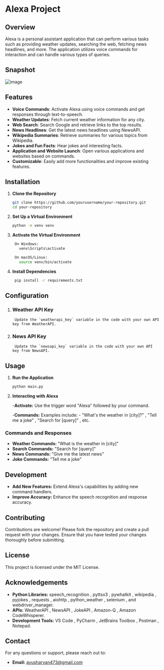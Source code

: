 # Alexa Project

## Overview

Alexa is a personal assistant application that can perform various tasks such as providing weather updates, searching the web, fetching news headlines, and more. The application utilizes voice commands for interaction and can handle various types of queries.


## Snapshot
![image](https://github.com/user-attachments/assets/13547659-9966-4f90-96d3-e63640c3e3b4)



## Features

- **Voice Commands**: Activate Alexa using voice commands and get responses through text-to-speech.
- **Weather Updates**: Fetch current weather information for any city.
- **Web Search**: Search Google and retrieve links to the top results.
- **News Headlines**: Get the latest news headlines using NewsAPI.
- **Wikipedia Summaries**: Retrieve summaries for various topics from Wikipedia.
- **Jokes and Fun Facts**: Hear jokes and interesting facts.
- **Application and Website Launch**: Open various applications and websites based on commands.
- **Customizable**: Easily add more functionalities and improve existing features.

## Installation

1. **Clone the Repository**

   ```bash
   git clone https://github.com/yourusername/your-repository.git
   cd your-repository
   
2. **Set Up a Virtual Environment**
   ```bash
   python -m venv venv

3. **Activate the Virtual Environment**
   ```bash
    On Windows:
      venv\Scripts\activate
   
    On macOS/Linux:
      source venv/bin/activate
   
4. **Install Dependencies**
   ```bash
    pip install -r requirements.txt


## Configuration

1. ### Weather API Key
        Update the `weatherapi_key` variable in the code with your own API key from WeatherAPI.

2. ### News API Key
        Update the `newsapi_key` variable in the code with your own API key from NewsAPI.



## Usage

1. **Run the Application**

   ```bash
   python main.py
   
2. **Interacting with Alexa**

   -**Activate:**
        Use the trigger word "Alexa" followed by your command.

   -**Commands:**
      Examples include:
        - "What's the weather in [city]?"
        , "Tell me a joke"
        , "Search for [query]"
        , etc.


### Commands and Responses
- **Weather Commands:** "What is the weather in [city]"
- **Search Commands:** "Search for [query]"
- **News Commands:** "Give me the latest news"
- **Joke Commands:** "Tell me a joke"

## Development
- **Add New Features:** Extend Alexa's capabilities by adding new command handlers.
- **Improve Accuracy:** Enhance the speech recognition and response accuracy.

## Contributing
Contributions are welcome! Please fork the repository and create a pull request with your changes. Ensure that you have tested your changes thoroughly before submitting.

## License
This project is licensed under the MIT License.

## Acknowledgements
- **Python Libraries:** speech_recognition , pyttsx3 , pywhatkit , wikipedia , pyjokes , requests , aiohttp , python_weather , selenium , and webdriver_manager.
- **APIs:** WeatherAPI , NewsAPI , JokeAPI , Amazon-Q , Amazon CodeWhisperer.
- **Development Tools:** VS Code , PyCharm , JetBrains Toolbox , Postman , Notepad.


## Contact

For any questions or support, please reach out to:

- **Email:** ayusharyan473@gmail.com


